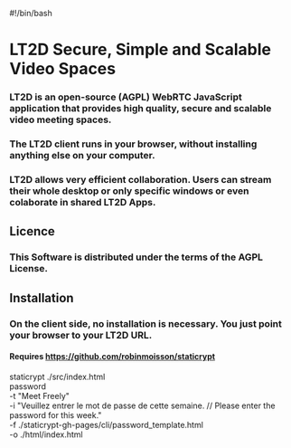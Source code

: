 #!/bin/bash
# LT2D Secure, Simple and Scalable Video Spaces

### LT2D is an open-source (AGPL) WebRTC JavaScript application that provides high quality, secure and scalable video meeting spaces.
### The LT2D client runs in your browser, without installing anything else on your computer.
### LT2D allows very efficient collaboration. Users can stream their whole desktop or only specific windows or even colaborate in shared LT2D Apps.

## Licence

### This Software is distributed under the terms of the AGPL License.

## Installation

### On the client side, no installation is necessary. You just point your browser to your LT2D URL.

#### Requires https://github.com/robinmoisson/staticrypt

staticrypt ./src/index.html \
   password \
  -t "Meet Freely" \
  -i "Veuillez entrer le mot de passe de cette semaine. // Please enter the password for this week." \
  -f ./staticrypt-gh-pages/cli/password_template.html \
  -o ./html/index.html


